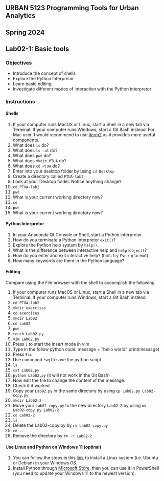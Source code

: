 ## URBAN 5123 Programming Tools for Urban Analytics
## Spring 2024
## Lab02-1: Basic tools

### Objectives

 - Introduce the concept of shells
 - Explore the Python Interpretor
 - Learn basic editing
 - Investigate different modes of interaction with the Python interpretor

### Instructions

#### Shells

 1. If your computer runs MacOS or Linux, start a Shell in a new tab via Terminal. If your computer runs Windows, start a Git Bash instead. For Mac user, I would recommend to use [iterm2][iterm2] as it provides more useful components.
 2. What does `ls` do?
 3. What does `ls -al` do?
 4. What does `pwd` do?
 5. What does `mkdir PTUA` do?
 6. What does `cd PTUA` do?
 7. Enter into your desktop folder by using `cd Desktop`
 8. Create a directory called `PTUA-lab2`
 9. Look at your Desktop folder. Notice anything change?
 10. `cd PTUA-lab2`
 11. `pwd`
 12. What is your current working directory now?
 13. `cd`
 14. `pwd`
 15. What is your current working directory now?

#### Python Interpretor

 1. In your Anaconda Qt Console or Shell, start a Python interpretor.
 2. How do you terminate a Python interpretor `exit()`?
 3. Explore the Python help system by `help()`.
 4. What is the difference between interactive help and `help(object)`?
 5. How do you enter and exit interactive help? (hint: try `Esc` `:` `q` to exit)
 6. How many keywords are there in the Python language?

#### Editing

Compare using the File browser with the shell to accomplish the following

 1. If your computer runs MacOS or Linux, start a Shell in a new tab via Terminal. If your computer runs Windows, start a Git Bash instead.
 2. `cd PTUA-lab2`
 3. `mkdir exercises`
 4. `cd exercises`
 5. `mkdir Lab02`
 6. `cd Lab02`
 7. `pwd`
 8. `touch Lab02.py` 
 9. `vim Lab02.py` 
 10. Press `i` to start the insert mode in vim
 11. Type in the follow python code: 
      message = "hello world"
      print(message)
 12. Press `Esc`
 13. Use command `:wq` to save the python script.
 14. `ls`
 15. `cat Lab02.py`
 16. `python Lab02.py` (it will not work in the Git Bash)
 17. Now edit the file to change the content of the message.
 18. Check if it worked.
 19. Copy your `Lab02.py` in the same directory by using `cp Lab02.py Lab02-copy.py`
 20. `mkdir Lab02-2`
 21. Move your `Lab02-copy.py` to the new directory `Lab02-2` by using `mv Lab02-copy.py Lab02-2`
 22. `cd Lab02-2`
 23. `ls`
 24. Delete the Lab02-copy.py by `rm Lab02-copy.py`
 25. `cd ..`
 26. Remove the directory by `rm -r Lab02-2`

#### Use Linux and Python on Windows 11 (optinal)
  1. You can follow the steps in this [link][bash] to install a Linux system (i.e. Ubuntu or Debian) in your Windows OS.  
  2. Install Python through [Microsoft Store][python], then you can use it in PowerShell (you need to update your Windows 11 to the newest version).


[bash]: https://www.howtogeek.com/744328/how-to-install-the-windows-subsystem-for-linux-on-windows-11/
[python]: https://apps.microsoft.com/detail/9NCVDN91XZQP?hl=en-gb&gl=GB
[iterm2]: https://iterm2.com/index.html
